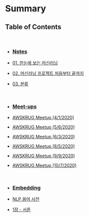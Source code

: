 # Summary

## Table of Contents

<br>

- ### [Notes](AWSKRUG_ML_Study/Notes)

- [01. 한눈에 보는 머신러닝](/AWSKRUG_ML_Study/Notes/01_한눈에_보는_머신러닝.md)
- [02. 머신러닝 프로젝트 처음부터 끝까지](/AWSKRUG_ML_Study/Notes/02_end_to_end_machine_learning_project.ipynb)
- [03. 분류](/AWSKRUG_ML_Study/Notes/03_classification.ipynb)

<br>

- ### [Meet-ups](AWSKRUG_ML_Study/Meet-ups)

- [AWSKRUG Meetup (4/1/2020)](/AWSKRUG_ML_Study/Meet-ups/meetup_0401.md)
- [AWSKRUG Meetup (5/6/2020)](/AWSKRUG_ML_Study/Meet-ups/meetup_0506.md)
- [AWSKRUG Meetup (6/3/2020)](/AWSKRUG_ML_Study/Meet-ups/meetup_0603.md)
- [AWSKRUG Meetup (8/5/2020)](/AWSKRUG_ML_Study/Meet-ups/meetup_0805.md)
- [AWSKRUG Meetup (9/9/2020)](/AWSKRUG_ML_Study/Meet-ups/meetup_0909.md)
- [AWSKRUG Meetup (10/7/2020)](/AWSKRUG_ML_Study/Meet-ups/meetup_1007.md)

<br>


- ### [Embedding](embedding)

- [NLP 용어 사전](embedding/NLP_용어_사전.md)
- [1장 - 서론](embedding/1장_서론.md)

